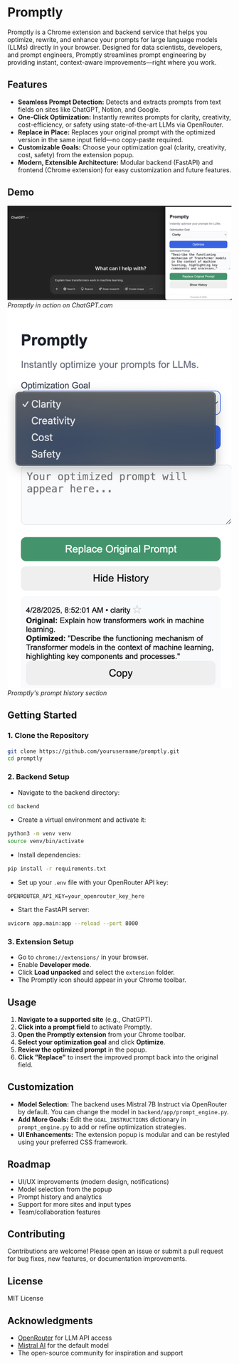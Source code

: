 # Promptly

Promptly is a Chrome extension and backend service that helps you optimize, rewrite, and enhance your prompts for large language models (LLMs) directly in your browser. Designed for data scientists, developers, and prompt engineers, Promptly streamlines prompt engineering by providing instant, context-aware improvements—right where you work.

## Features
* **Seamless Prompt Detection:** Detects and extracts prompts from text fields on sites like ChatGPT, Notion, and Google.
* **One-Click Optimization:** Instantly rewrites prompts for clarity, creativity, cost-efficiency, or safety using state-of-the-art LLMs via OpenRouter.
* **Replace in Place:** Replaces your original prompt with the optimized version in the same input field—no copy-paste required.
* **Customizable Goals:** Choose your optimization goal (clarity, creativity, cost, safety) from the extension popup.
* **Modern, Extensible Architecture:** Modular backend (FastAPI) and frontend (Chrome extension) for easy customization and future features.

## Demo

![Promptly Screenshot](extension/assets/Promptly_SS_1.png) *Promptly in action on ChatGPT.com*
![Promptly Screenshot](extension/assets/Promptly_SS_2.png) *Promptly's prompt history section*

## Getting Started

### 1. Clone the Repository
```bash
git clone https://github.com/yourusername/promptly.git
cd promptly
```

### 2. Backend Setup
* Navigate to the backend directory:
```bash
cd backend
```

* Create a virtual environment and activate it:
```bash
python3 -m venv venv
source venv/bin/activate
```

* Install dependencies:
```bash
pip install -r requirements.txt
```

* Set up your `.env` file with your OpenRouter API key:
```
OPENROUTER_API_KEY=your_openrouter_key_here
```

* Start the FastAPI server:
```bash
uvicorn app.main:app --reload --port 8000
```

### 3. Extension Setup
* Go to `chrome://extensions/` in your browser.
* Enable **Developer mode**.
* Click **Load unpacked** and select the `extension` folder.
* The Promptly icon should appear in your Chrome toolbar.

## Usage
1. **Navigate to a supported site** (e.g., ChatGPT).
2. **Click into a prompt field** to activate Promptly.
3. **Open the Promptly extension** from your Chrome toolbar.
4. **Select your optimization goal** and click **Optimize**.
5. **Review the optimized prompt** in the popup.
6. **Click "Replace"** to insert the improved prompt back into the original field.

## Customization
* **Model Selection:** The backend uses Mistral 7B Instruct via OpenRouter by default. You can change the model in `backend/app/prompt_engine.py`.
* **Add More Goals:** Edit the `GOAL_INSTRUCTIONS` dictionary in `prompt_engine.py` to add or refine optimization strategies.
* **UI Enhancements:** The extension popup is modular and can be restyled using your preferred CSS framework.

## Roadmap
* UI/UX improvements (modern design, notifications)
* Model selection from the popup
* Prompt history and analytics
* Support for more sites and input types
* Team/collaboration features

## Contributing

Contributions are welcome! Please open an issue or submit a pull request for bug fixes, new features, or documentation improvements.

## License

MIT License

## Acknowledgments
* [OpenRouter](https://openrouter.ai/) for LLM API access
* [Mistral AI](https://mistral.ai/) for the default model
* The open-source community for inspiration and support
